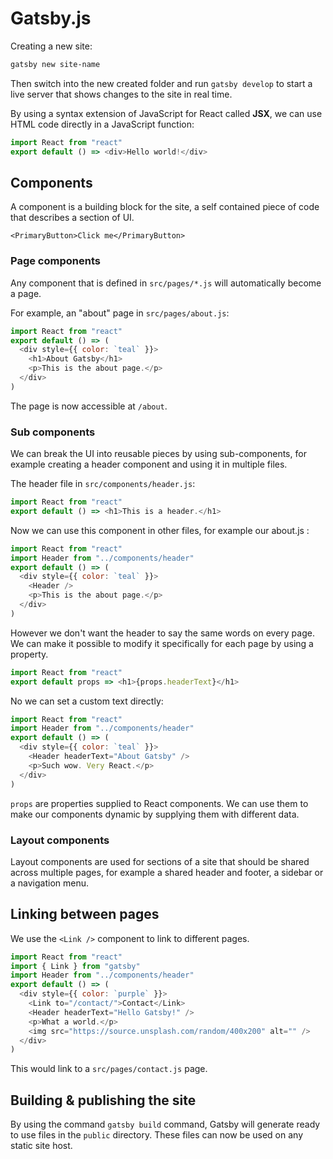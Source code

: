 # Gatsby.js

Creating a new site:

```bash
gatsby new site-name
```

Then switch into the new created folder and run ```gatsby develop``` to start a live server that shows changes to the site in real time.

By using a syntax extension of JavaScript for React called **JSX**, we can use HTML code directly in a JavaScript function:

```javascript
import React from "react"
export default () => <div>Hello world!</div>
```

## Components

A component is a building block for the site, a self contained piece of code that describes a section of UI.

```
<PrimaryButton>Click me</PrimaryButton>
```

### Page components

Any component that is defined in ```src/pages/*.js``` will automatically become a page.

For example, an "about" page in ```src/pages/about.js```:

```js
import React from "react"
export default () => (
  <div style={{ color: `teal` }}>
    <h1>About Gatsby</h1>
    <p>This is the about page.</p>
  </div>
)
```

The page is now accessible at ```/about```.

### Sub components

We can break the UI into reusable pieces by using sub-components, for example creating a header component and using it in multiple files.

The header file in ```src/components/header.js```:

```js
import React from "react"
export default () => <h1>This is a header.</h1>
```

Now we can use this component in other files, for example our about.js :

```js
import React from "react"
import Header from "../components/header"
export default () => (
  <div style={{ color: `teal` }}>
    <Header />
    <p>This is the about page.</p>
  </div>
)
```

However we don't want the header to say the same words on every page. We can make it possible to modify it specifically for each page by using a property.

```js
import React from "react"
export default props => <h1>{props.headerText}</h1>
```

No we can set a custom text directly:

```js
import React from "react"
import Header from "../components/header"
export default () => (
  <div style={{ color: `teal` }}>
    <Header headerText="About Gatsby" />
    <p>Such wow. Very React.</p>
  </div>
)
```

```props``` are properties supplied to React components. We can use them to make our components dynamic by supplying them with different data.

### Layout components

Layout components are used for sections of a site that should be shared across multiple pages, for example a shared header and footer, a sidebar or a navigation menu.

## Linking between pages

We use the ```<Link />``` component to link to different pages.

```js
import React from "react"
import { Link } from "gatsby"
import Header from "../components/header"
export default () => (
  <div style={{ color: `purple` }}>
    <Link to="/contact/">Contact</Link>
    <Header headerText="Hello Gatsby!" />
    <p>What a world.</p>
    <img src="https://source.unsplash.com/random/400x200" alt="" />
  </div>
)
```

This would link to a ```src/pages/contact.js``` page.

## Building & publishing the site

By using the command ```gatsby build``` command, Gatsby will generate ready to use files in the ```public``` directory. These files can now be used on any static site host.